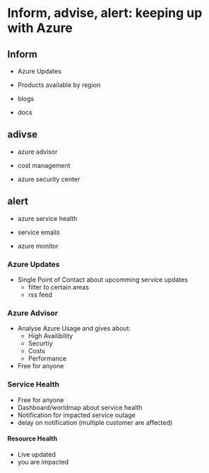 # Inform, advise, alert: keeping up with Azure

## Inform

- Azure Updates

- Products available by region

- blogs

- docs

## adivse

- azure advisor

- cost management

- azure security center

## alert

- azure service health

- service emails

- azure monitor

### Azure Updates

- Single Point of Contact about upcomming service updates
  - filter to certain areas
  - rss feed

### Azure Advisor

- Analyse Azure Usage and gives about:
  - High Availibility
  - Securtiy
  - Costs
  - Performance
- Free for anyone

### Service Health

- Free for anyone
- Dashboard/worldmap about service health
- Notification for impacted service outage
- delay on notification (multiple customer are affected)

#### Resource Health

- Live updated
- you are impacted
